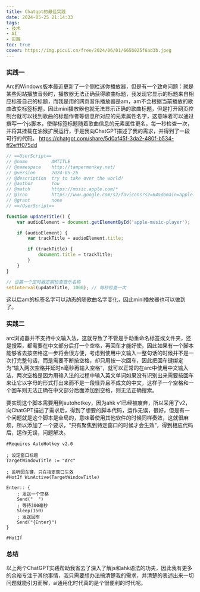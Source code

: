 ```yaml
---
title: Chatgpt的最佳实践
date: 2024-05-25 21:14:33
tags: 
- 技术
- AI
- 实践
toc: true
cover: https://img.picui.cn/free/2024/06/01/665b025f6ad3b.jpeg
---
```

### [](#header-3)实践一
Arc的Windows版本最近更新了一个侧栏迷你播放器，但是有一个致命问题：就是<!--more-->某些网站播放音频时，播放器无法正确获得歌曲标题，我发现它显示的标题来自相应标签自己的标题，而我是用的网页音乐播放器是am，am不会根据当前播放的歌曲改变标签标题，因此mini播放器也就无法显示正确的歌曲标题，但是打开网页控制台就可以找到歌曲的标题作者等信息所对应的元素属性名字，这意味着可以通过撰写一个js脚本，使得标签标题随着歌曲信息的元素属性更名，每一秒检查一次，并将其挂载在油猴扩展运行，于是我向ChatGPT描述了我的需求，并得到了一段可行的代码。
https://chatgpt.com/share/5d0af45f-3da2-480f-b534-ff2efff075dd  
    
```javascript  
// ==UserScript==
// @name         AMTITLE
// @namespace    http://tampermonkey.net/
// @version      2024-05-25
// @description  try to take over the world!
// @author       You
// @match        https://music.apple.com/*
// @icon         https://www.google.com/s2/favicons?sz=64&domain=apple.com
// @grant        none
// ==/UserScript==

function updateTitle() {
    var audioElement = document.getElementById('apple-music-player');

    if (audioElement) {
        var trackTitle = audioElement.title;

        if (trackTitle) {
            document.title = trackTitle;
        }
    }
}

// 设置一个定时器定期检查音乐名称
setInterval(updateTitle, 1000); // 每秒检查一次
```  
  
这以后am的标签名字可以动态的随歌曲名字变化，因此mini播放器也可以做到了。  
  
### [](#header-3)实践二  
  
arc浏览器并不支持中文输入法，这就导致了不管是手动重命名标签或文件夹，还是搜索，都需要在中文部分后打一个空格，再回车才能好使，因此如果有一个脚本能够省去按空格这一步将会很方便，考虑到使用中文输入一整句话的时候并不是一次打完整句话，而是需要不断按空格，却只用按一次回车，因此把回车键绑定为“输入两次空格并延时n毫秒再输入空格”，就可以正常的在arc中使用中文输入法，两次空格是因为用输入法的过程中输入英文单词如果没有识别出来需要按回车来让它以字母的形式打出来而不是一段怪异且不成文的中文，这样子一个空格和一个回车则无法正确在中文部分后面添加到空格，则无法正确搜索。  
  
要实现这个脚本需要用到autohotkey，因为ahk v1已经被废弃，所以采用了v2，向ChatGPT描述了需求后，得到了想要的脚本代码，运作无误，很好，但是有一个问题就是这个脚本是全局的，意味着使用其他软件的时候同样奏效，这就很麻烦，所以添加了一个要求，“只有聚焦到特定窗口的时候才会生效”，得到相应代码后，运作无误，问题解决。
      
```ahk  
#Requires AutoHotkey v2.0

; 设定窗口标题
TargetWindowTitle := "Arc"

; 监听回车键，只在指定窗口生效
#HotIf WinActive(TargetWindowTitle)

Enter:: {
    ; 发送一个空格
    Send("  ")
    ; 等待300毫秒
    Sleep(150)
    ; 发送回车
    Send("{Enter}")
}

#HotIf

```  
  
### [](#header-3)总结  
  
以上两个ChatGPT实践帮助我省去了深入了解js和ahk语法的功夫，因此我有更多的余裕专注于其他事情，我只需要想办法搞清楚我的需求，并清楚的表述出来一切问题就能引刃而解，ai通用化时代真的是个很便利的时代呢。